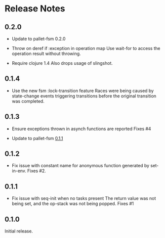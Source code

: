 # Release Notes

## 0.2.0

- Update to pallet-fsm 0.2.0

- Throw on deref if :exception in operation map
  Use wait-for to access the operation result without throwing.

- Require clojure 1.4
  Also drops usage of slingshot.

## 0.1.4

- Use the new fsm :lock-transition feature
  Races were being caused by state-change events triggering transitions
  before the original transition was completed.

## 0.1.3

- Ensure exceptions thrown in asynch functions are reported
  Fixes #4

- Update to pallet-fsm [0.1.1](https://github.com/pallet/pallet-fsm/blob/develop/ReleaseNotes.md#011)

## 0.1.2

- Fix issue with constant name for anonymous function generated by set-in-env.
  Fixes #2.

## 0.1.1

- Fix issue with seq-init when no tasks present
  The return value was not being set, and the op-stack was not being
  popped. Fixes #1

## 0.1.0

Initial release.
